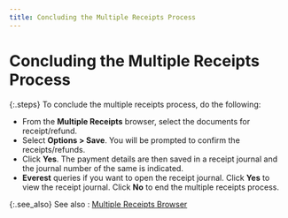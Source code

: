 ```yaml
---
title: Concluding the Multiple Receipts Process
---
```


# Concluding the Multiple Receipts Process


{:.steps}
To conclude the multiple receipts process,  do the following:

- From the **Multiple Receipts** browser, select the  documents for receipt/refund.
- Select **Options &gt; Save**. You will be prompted  to confirm the receipts/refunds.
- Click **Yes**. The payment details are then saved  in a receipt journal and the journal number of the same is indicated.
- **Everest** queries if you want to open the receipt journal. Click **Yes** to view the receipt journal. Click **No** to end the multiple receipts process.



{:.see_also}
See also
: [Multiple  Receipts Browser]({{site.acc_baseurl}}/customer-receipts-and-refunds/multiple-receipts/wizard/browser/the_multiple_receipts_browser.html)
